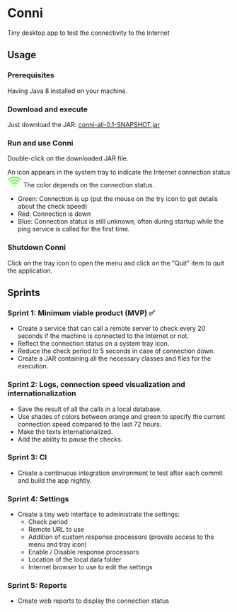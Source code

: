 # Conni
Tiny desktop app to test the connectivity to the Internet

## Usage

### Prerequisites
Having Java 8 installed on your machine.

### Download and execute
Just download the JAR: [conni-all-0.1-SNAPSHOT.jar](libs/conni-all-0.1-SNAPSHOT.jar) 

### Run and use Conni
Double-click on the downloaded JAR file.

An icon appears in the system tray to indicate the Internet connection status ![Tray icon](images/current-icon.png "Tray icon")
The color depends on the connection status.

- Green: Connection is up (put the mouse on the try icon to get details about the check speed)
- Red: Connection is down
- Blue: Connection status is still unknown, often during startup while the ping service is called for the first time.

### Shutdown Conni
Click on the tray icon to open the menu and click on the "Quit" item to quit the application.


## Sprints
### Sprint 1: Minimum viable product (MVP) :white_check_mark:
- Create a service that can call a remote server to check every 20 seconds if the machine is connected to the Internet or not.
- Reflect the connection status on a system tray icon.
- Reduce the check period to 5 seconds in case of connection down.
- Create a JAR containing all the necessary classes and files for the execution.

### Sprint 2: Logs, connection speed visualization and internationalization
- Save the result of all the calls in a local database.
- Use shades of colors between orange and green to specify the current connection speed compared to the last 72 hours.
- Make the texts internationalized.
- Add the ability to pause the checks.

### Sprint 3: CI
- Create a continuous integration environment to test after each commit and build the app nightly.

### Sprint 4: Settings
- Create a tiny web interface to administrate the settings:
  - Check period
  - Remote URL to use
  - Addition of custom response processors (provide access to the menu and tray icon)
  - Enable / Disable response processors
  - Location of the local data folder
  - Internet browser to use to edit the settings

### Sprint 5: Reports
- Create web reports to display the connection status

